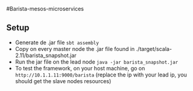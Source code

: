 #Barista-mesos-microservices

## Setup
* Generate de .jar file
`sbt assembly`
* Copy on every master node the .jar file found in ./target/scala-2.11/barista_snapshot.jar
* Run the jar file on the lead node
`java -jar barista_snapshot.jar`
* To test the framework, on your host machine, go on 
`http://10.1.1.11:9000/barista` (replace the ip with your lead ip, you should get the slave nodes resources)
